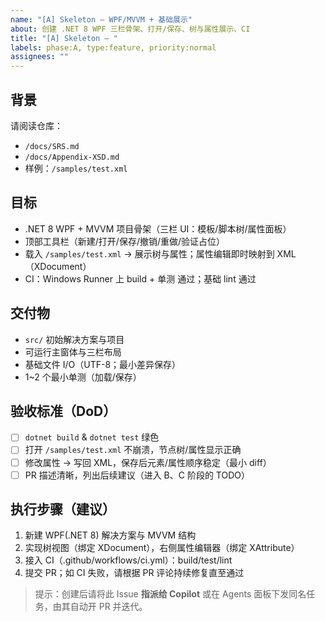 ```yaml
---
name: "[A] Skeleton — WPF/MVVM + 基础展示"
about: 创建 .NET 8 WPF 三栏骨架、打开/保存、树与属性展示、CI
title: "[A] Skeleton — "
labels: phase:A, type:feature, priority:normal
assignees: ""
---
```


## 背景
请阅读仓库：
- `/docs/SRS.md`
- `/docs/Appendix-XSD.md`
- 样例：`/samples/test.xml`

## 目标
- .NET 8 WPF + MVVM 项目骨架（三栏 UI：模板/脚本树/属性面板）
- 顶部工具栏（新建/打开/保存/撤销/重做/验证占位）
- 载入 `/samples/test.xml` → 展示树与属性；属性编辑即时映射到 XML（XDocument）
- CI：Windows Runner 上 build + 单测 通过；基础 lint 通过

## 交付物
- `src/` 初始解决方案与项目
- 可运行主窗体与三栏布局
- 基础文件 I/O（UTF-8；最小差异保存）
- 1~2 个最小单测（加载/保存）

## 验收标准（DoD）
- [ ] `dotnet build` & `dotnet test` 绿色
- [ ] 打开 `/samples/test.xml` 不崩溃，节点树/属性显示正确
- [ ] 修改属性 → 写回 XML，保存后元素/属性顺序稳定（最小 diff）
- [ ] PR 描述清晰，列出后续建议（进入 B、C 阶段的 TODO）

## 执行步骤（建议）
1. 新建 WPF(.NET 8) 解决方案与 MVVM 结构
2. 实现树视图（绑定 XDocument），右侧属性编辑器（绑定 XAttribute）
3. 接入 CI（.github/workflows/ci.yml）：build/test/lint
4. 提交 PR；如 CI 失败，请根据 PR 评论持续修复直至通过

> 提示：创建后请将此 Issue **指派给 Copilot** 或在 Agents 面板下发同名任务，由其自动开 PR 并迭代。